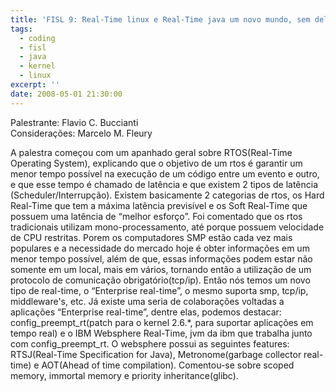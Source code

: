 ```yaml
---
title: 'FISL 9: Real-Time linux e Real-Time java um novo mundo, sem delays'
tags:
  - coding
  - fisl
  - java
  - kernel
  - linux
excerpt: ''
date: 2008-05-01 21:30:00
---
```


Palestrante: Flavio C. Buccianti  
Considerações: Marcelo M. Fleury

A palestra começou com um apanhado geral sobre RTOS(Real-Time Operating System), explicando que o objetivo de um rtos é garantir um menor tempo possível na execução de um código entre um evento e outro, e que esse tempo é chamado de latência e que existem 2 tipos de latência (Scheduler/Interrupção). Existem basicamente 2 categorias de rtos, os Hard Real-Time que tem a máxima latência previsível e os Soft Real-Time que possuem uma latência de “melhor esforço”. Foi comentado que os rtos tradicionais utilizam mono-processamento, até porque possuem velocidade de CPU restritas. Porem os computadores SMP estão cada vez mais populares e a necessidade do mercado hoje é obter informações em um menor tempo possível, além de que, essas informações podem estar não somente em um local, mais em vários, tornando então a utilização de um protocolo de comunicação obrigatório(tcp/ip). Então nós temos um novo tipo de real-time, o “Enterprise real-time”, o mesmo suporta smp, tcp/ip, middleware's, etc. Já existe uma seria de colaborações voltadas a aplicações “Enterprise real-time”, dentre elas, podemos destacar: config\_preempt\_rt(patch para o kernel 2.6.\*, para suportar aplicações em tempo real) e o IBM Websphere Real-Time, jvm da ibm que trabalha junto com config\_preempt\_rt. O websphere possui as seguintes features: RTSJ(Real-Time Specification for Java), Metronome(garbage collector real-time) e AOT(Ahead of time compilation). Comentou-se sobre scoped memory, immortal memory e priority inheritance(glibc).